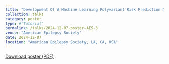 ```yaml
---
title: "Development Of A Machine Learning Polyvariant Risk Prediction Model For Severe Cutaneous Adverse Drug Reactions To Carbamazepine And Other Aromatic Antiseizure Medications"
collection: talks
category: poster
type: #"Tutorial"
permalink: /talks/2024-12-07-poster-AES-3
venue: "American Epilepsy Society"
date: 2024-12-07
location: "American Epilepsy Society, LA, CA, USA"
---
```


<a href='/files/20241109 poster for AES USA.pdf' target='_blank' download>Download poster (PDF)</a>